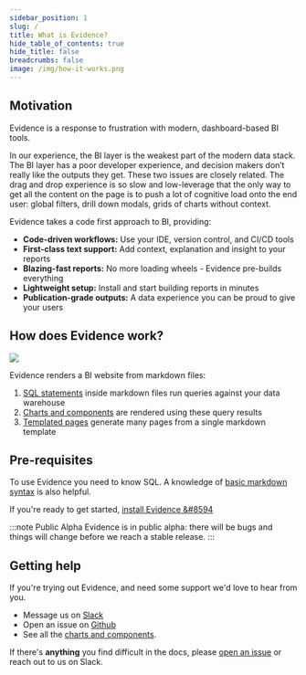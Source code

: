 ```yaml
---
sidebar_position: 1
slug: /
title: What is Evidence?
hide_table_of_contents: true
hide_title: false
breadcrumbs: false
image: /img/how-it-works.png
---
```


## Motivation

Evidence is a response to frustration with modern, dashboard-based BI tools.

In our experience, the BI layer is the weakest part of the modern data stack. The BI layer has a poor developer experience, and decision makers don’t really like the outputs they get. These two issues are closely related. The drag and drop experience is so slow and low-leverage that the only way to get all the content on the page is to push a lot of cognitive load onto the end user: global filters, drill down modals, grids of charts without context.

Evidence takes a code first approach to BI, providing:

- **Code-driven workflows:** Use your IDE, version control, and CI/CD tools
- **First-class text support:** Add context, explanation and insight to your reports
- **Blazing-fast reports:** No more loading wheels - Evidence pre-builds everything
- **Lightweight setup:** Install and start building reports in minutes
- **Publication-grade outputs:** A data experience you can be proud to give your users

## How does Evidence work?

<div class="how-it-works">
<img src='/img/how-it-works.png' class="how-it-works"/>
</div>

Evidence renders a BI website from markdown files:

1. [SQL statements](core-concepts/queries) inside markdown files run queries against your data warehouse
1. [Charts and components](core-concepts/components) are rendered using these query results
1. [Templated pages](core-concepts/templated-pages) generate many pages from a single markdown template


## Pre-requisites

To use Evidence you need to know SQL. A knowledge of [basic markdown syntax](markdown) is also helpful.

If you're ready to get started, [install Evidence &#8594](/getting-started/install-evidence)

:::note Public Alpha
Evidence is in public alpha: there will be bugs and things will change before we reach a stable release.
:::

## Getting help

If you're trying out Evidence, and need some support we'd love to hear from you.
- Message us on <a href='https://join.slack.com/t/evidencedev/shared_invite/zt-uda6wp6a-hP6Qyz0LUOddwpXW5qG03Q' target="_blank">Slack</a>
- Open an issue on <a href='https://github.com/evidence-dev/evidence' target="_blank">Github</a>
- See all the <a href="https://docs.evidence.dev/components" target="_blank">charts and components</a>.


If there's **anything** you find difficult in the docs, please [open an issue](https://github.com/evidence-dev/evidence/issues/new/choose) or reach out to us on Slack.